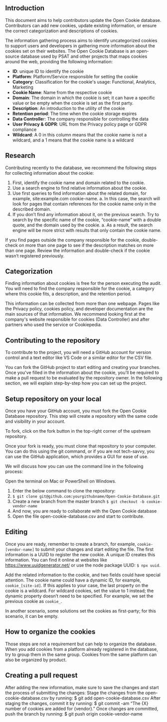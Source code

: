 ## Introduction

This document aims to help contributors update the Open Cookie database. Contributors can add new cookies, update existing information, or ensure the correct categorization and descriptions of cookies.

The information gathering process aims to identify uncategorized cookies to support users and developers in gathering more information about the cookies set on their websites. The Open Cookie Database is an open-source database used by PSAT and other projects that maps cookies around the web, providing the following information: 
- **ID**: unique ID to identify the cookie
- **Platform**: Platform/Service responsible for setting the cookie 
- **Category**: Classification for the cookie's usage: Functional, Analytics, Marketing
- **Cookie Name**: Name from the respective cookie
- **Domain**: The domain in which the cookie is set; it can have a specific value or be empty when the cookie is set as the first party.
- **Description**: An introduction to the utility of the cookie  
- **Retention period**: The time when the cookie storage expires
- **Data Controlle**r: The company responsible for controlling the data
- **User Privacy & GDPR**: URL from the Privacy policy page or GDPR compliance
- **Wildcard**: A 0 in this column means that the cookie name is not a wildcard, and a 1 means that the cookie name is a wildcard

## Research
Contributing recently to the database, we recommend the following steps for collecting information about the cookie:

1. First, identify the cookie name and domain related to the cookie.
2. Use a search engine to find relative information about the cookie.
3. Use first queries to find information about the related domain, for example, site:example.com cookie-name. 
  a. In this case, the search will look for pages that contain references for the cookie name only in the described domain.
4. If you don’t find any information about it, on the previous search. Try to search by the specific name of the cookie, “cookie-name” with a double quote, and the domain used by the cookie. 
  a. As a result, the search engine will be more strict with results that only contain the cookie name.

If you find pages outside the company responsible for the cookie, double-check on more than one page to see if the description matches on more than one page. Review the information and double-check if the cookie wasn’t registered previously. 


## Categorization
Finding information about cookies is free for the person executing the audit. You will need to find the company responsible for the cookie, a category where this cookie fits, a description, and the retention period.

This information can be collected from more than one webpage. Pages like the Privacy policy, cookies policy, and developer documentation are the main sources of that information. We recommend looking first at the company's website responsible for cookies (Data Controller) and after partners who used the service or Cookiepedia. 

## Contributing to the repository
To contribute to the project, you will need a GitHub account for version control and a text editor like VS Code or a similar editor for the CSV file.

You can fork the GitHub project to start editing and creating your branches. Once you've filled in the information about the cookie, you'll be required to make a pull request to be evaluated by the repository owner. In the following section, we will explain step-by-step how you can set up the project.

## Setup repository on your local

Once you have your GitHub account, you must fork the Open Cookie Database repository. This step will create a repository with the same code and visibility in your account.

To fork, click on the fork button in the top-right corner of the upstream repository. 

Once your fork is ready, you must clone that repository to your computer. You can do this using the git command, or if you are not tech-savvy, you can use the GitHub application, which provides a GUI for ease of use.

We will discuss how you can  use the command line in the following process:

Open the terminal on Mac or PowerShell on Windows.
1. Enter the below command to clone the repository:
2. `$ git clone git@github.com:yourgithubname/Open-Cookie-Database.git`
3. Create a new branch from the master branch `$ git checkout -b cookie-vendor-name`
4. And now, you are ready to collaborate with the Open Cookie database
5. Open the file open-cookie-database.csv and start to contribute.

## Editing
Once you are ready, remember to create a branch, for example, `cookie-[vendor-name]` to submit your changes and start editing the file. The first information is a UUID to register the new cookie. A unique ID creates this information. You can find it online at websites like https://www.uuidgenerator.net/ or use the node package UUID: `$ npx uuid`. 

Add the related information to the cookie, and two fields could have special attention. The cookie name could have a dynamic ID, for example, `cookie_[site-id]`. If this applies to your case, the last property on the cookie is a wildcard. For wildcard cookies, set the value to 1 instead; the dynamic property doesn’t need to be specified. For example, we set the previous cookie as `cookie_`.

In another scenario, some solutions set the cookies as first-party; for this scenario, it can be empty.

## How to organize the cookies
Those steps are not a requirement but can help to organize the database.
When you add cookies from a platform already registered in the database, try to group them in the same group.
Cookies from the same platform can also be organized by product.

## Creating a pull request
After adding the new information, make sure to save the changes and start the process of submitting the changes:
Stage the changes from the open-cookie-database.csv by running:
$ git add  open-cookie-database.csv
After staging the changes, commit it by running:
$ git commit -am “The {X} number of cookies are added for {vendor}.” 
Once changes are committed, push the branch by running:
$ git push origin cookie-vendor-name